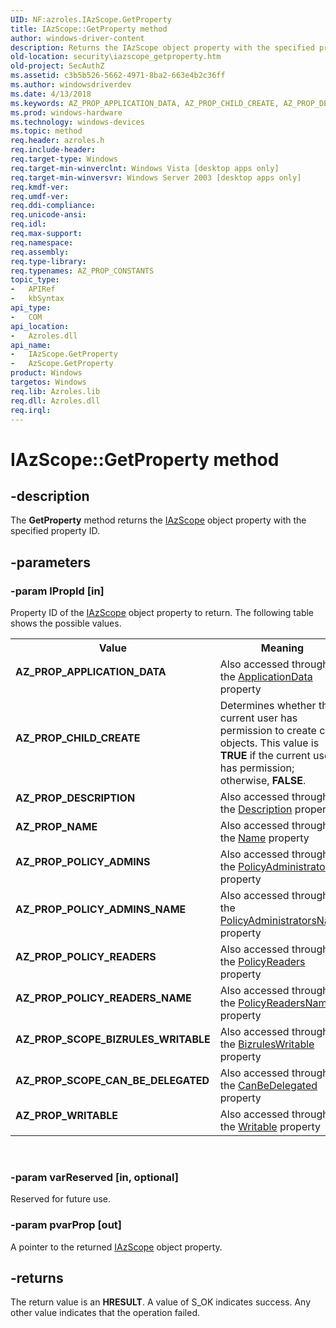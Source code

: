 ```yaml
---
UID: NF:azroles.IAzScope.GetProperty
title: IAzScope::GetProperty method
author: windows-driver-content
description: Returns the IAzScope object property with the specified property ID.
old-location: security\iazscope_getproperty.htm
old-project: SecAuthZ
ms.assetid: c3b5b526-5662-4971-8ba2-663e4b2c36ff
ms.author: windowsdriverdev
ms.date: 4/13/2018
ms.keywords: AZ_PROP_APPLICATION_DATA, AZ_PROP_CHILD_CREATE, AZ_PROP_DESCRIPTION, AZ_PROP_NAME, AZ_PROP_POLICY_ADMINS, AZ_PROP_POLICY_ADMINS_NAME, AZ_PROP_POLICY_READERS, AZ_PROP_POLICY_READERS_NAME, AZ_PROP_SCOPE_BIZRULES_WRITABLE, AZ_PROP_SCOPE_CAN_BE_DELEGATED, AZ_PROP_WRITABLE, AzScope object [Security], GetProperty method, GetProperty method [Security], GetProperty method [Security], AzScope object, GetProperty method [Security], IAzScope interface, GetProperty,IAzScope.GetProperty, IAzScope, IAzScope interface [Security], GetProperty method, IAzScope::GetProperty, azroles/IAzScope::GetProperty, security.iazscope_getproperty
ms.prod: windows-hardware
ms.technology: windows-devices
ms.topic: method
req.header: azroles.h
req.include-header: 
req.target-type: Windows
req.target-min-winverclnt: Windows Vista [desktop apps only]
req.target-min-winversvr: Windows Server 2003 [desktop apps only]
req.kmdf-ver: 
req.umdf-ver: 
req.ddi-compliance: 
req.unicode-ansi: 
req.idl: 
req.max-support: 
req.namespace: 
req.assembly: 
req.type-library: 
req.typenames: AZ_PROP_CONSTANTS
topic_type:
-	APIRef
-	kbSyntax
api_type:
-	COM
api_location:
-	Azroles.dll
api_name:
-	IAzScope.GetProperty
-	AzScope.GetProperty
product: Windows
targetos: Windows
req.lib: Azroles.lib
req.dll: Azroles.dll
req.irql: 
---
```


# IAzScope::GetProperty method


## -description


The <b>GetProperty</b> method returns the <a href="https://msdn.microsoft.com/f7abe7cb-8827-46f6-85fe-99282582a3d4">IAzScope</a> object property  with the specified property ID.


## -parameters




### -param lPropId [in]

Property ID of the <a href="https://msdn.microsoft.com/f7abe7cb-8827-46f6-85fe-99282582a3d4">IAzScope</a> object property  to return. The following table shows the possible values.

<table>
<tr>
<th>Value</th>
<th>Meaning</th>
</tr>
<tr>
<td width="40%"><a id="AZ_PROP_APPLICATION_DATA"></a><a id="az_prop_application_data"></a><dl>
<dt><b>AZ_PROP_APPLICATION_DATA</b></dt>
</dl>
</td>
<td width="60%">
Also accessed through the <a href="https://msdn.microsoft.com/c54aaadb-0c4a-43f9-ac50-413ed190b365">ApplicationData</a> property

</td>
</tr>
<tr>
<td width="40%"><a id="AZ_PROP_CHILD_CREATE"></a><a id="az_prop_child_create"></a><dl>
<dt><b>AZ_PROP_CHILD_CREATE</b></dt>
</dl>
</td>
<td width="60%">
Determines whether the current user has permission to create child objects. This value is <b>TRUE</b> if the current user has permission; otherwise, <b>FALSE</b>.

</td>
</tr>
<tr>
<td width="40%"><a id="AZ_PROP_DESCRIPTION"></a><a id="az_prop_description"></a><dl>
<dt><b>AZ_PROP_DESCRIPTION</b></dt>
</dl>
</td>
<td width="60%">
Also accessed through the <a href="https://msdn.microsoft.com/library/windows/hardware/dn915161">Description</a> property

</td>
</tr>
<tr>
<td width="40%"><a id="AZ_PROP_NAME"></a><a id="az_prop_name"></a><dl>
<dt><b>AZ_PROP_NAME</b></dt>
</dl>
</td>
<td width="60%">
Also accessed through the <a href="https://msdn.microsoft.com/library/windows/hardware/hh971602">Name</a> property

</td>
</tr>
<tr>
<td width="40%"><a id="AZ_PROP_POLICY_ADMINS"></a><a id="az_prop_policy_admins"></a><dl>
<dt><b>AZ_PROP_POLICY_ADMINS</b></dt>
</dl>
</td>
<td width="60%">
Also accessed through the <a href="https://msdn.microsoft.com/13c11105-b44d-46e0-ab73-c11fede1507b">PolicyAdministrators</a> property

</td>
</tr>
<tr>
<td width="40%"><a id="AZ_PROP_POLICY_ADMINS_NAME"></a><a id="az_prop_policy_admins_name"></a><dl>
<dt><b>AZ_PROP_POLICY_ADMINS_NAME</b></dt>
</dl>
</td>
<td width="60%">
Also accessed through the <a href="https://msdn.microsoft.com/291aa2f8-f08e-45f5-ade7-b456c962dd3f">PolicyAdministratorsName</a> property

</td>
</tr>
<tr>
<td width="40%"><a id="AZ_PROP_POLICY_READERS"></a><a id="az_prop_policy_readers"></a><dl>
<dt><b>AZ_PROP_POLICY_READERS</b></dt>
</dl>
</td>
<td width="60%">
Also accessed through the <a href="https://msdn.microsoft.com/7576997c-a585-4f0d-bec5-c616d39633f9">PolicyReaders</a> property

</td>
</tr>
<tr>
<td width="40%"><a id="AZ_PROP_POLICY_READERS_NAME"></a><a id="az_prop_policy_readers_name"></a><dl>
<dt><b>AZ_PROP_POLICY_READERS_NAME</b></dt>
</dl>
</td>
<td width="60%">
Also accessed through the <a href="https://msdn.microsoft.com/4f56ee3f-f987-4569-9e19-c13ab3ff100a">PolicyReadersName</a> property

</td>
</tr>
<tr>
<td width="40%"><a id="AZ_PROP_SCOPE_BIZRULES_WRITABLE"></a><a id="az_prop_scope_bizrules_writable"></a><dl>
<dt><b>AZ_PROP_SCOPE_BIZRULES_WRITABLE</b></dt>
</dl>
</td>
<td width="60%">
Also accessed through the <a href="https://msdn.microsoft.com/7cd84e64-ef90-48ca-8da0-88ca6d79e1bf">BizrulesWritable</a> property

</td>
</tr>
<tr>
<td width="40%"><a id="AZ_PROP_SCOPE_CAN_BE_DELEGATED"></a><a id="az_prop_scope_can_be_delegated"></a><dl>
<dt><b>AZ_PROP_SCOPE_CAN_BE_DELEGATED</b></dt>
</dl>
</td>
<td width="60%">
Also accessed through the <a href="https://msdn.microsoft.com/e68bd5b2-060b-478b-9375-b23761888e6a">CanBeDelegated</a> property

</td>
</tr>
<tr>
<td width="40%"><a id="AZ_PROP_WRITABLE"></a><a id="az_prop_writable"></a><dl>
<dt><b>AZ_PROP_WRITABLE</b></dt>
</dl>
</td>
<td width="60%">
Also accessed through the <a href="https://msdn.microsoft.com/8e382af1-192f-4530-82a0-434f66eac060">Writable</a> property

</td>
</tr>
</table>
 


### -param varReserved [in, optional]

Reserved for future use.


### -param pvarProp [out]

A pointer to the returned <a href="https://msdn.microsoft.com/f7abe7cb-8827-46f6-85fe-99282582a3d4">IAzScope</a> object property.


## -returns



The return value is an <b>HRESULT</b>. A value of S_OK indicates success. Any other value indicates that the operation failed.



